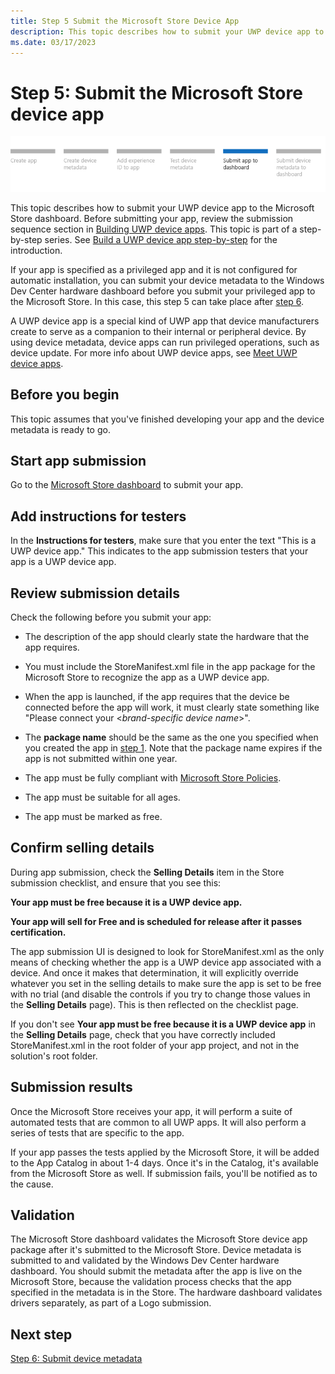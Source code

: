 ```yaml
---
title: Step 5 Submit the Microsoft Store Device App
description: This topic describes how to submit your UWP device app to the Microsoft Store dashboard.
ms.date: 03/17/2023
---
```


# Step 5: Submit the Microsoft Store device app

![device app workflow, step 5.](images/5-device-app-workflow.png)

This topic describes how to submit your UWP device app to the Microsoft Store dashboard. Before submitting your app, review the submission sequence section in [Building UWP device apps](the-workflow.md). This topic is part of a step-by-step series. See [Build a UWP device app step-by-step](build-a-uwp-device-app-step-by-step.md) for the introduction.

If your app is specified as a privileged app and it is not configured for automatic installation, you can submit your device metadata to the Windows Dev Center hardware dashboard before you submit your privileged app to the Microsoft Store. In this case, this step 5 can take place after [step 6](step-6--submit-device-metadata.md).

A UWP device app is a special kind of UWP app that device manufacturers create to serve as a companion to their internal or peripheral device. By using device metadata, device apps can run privileged operations, such as device update. For more info about UWP device apps, see [Meet UWP device apps](meet-uwp-device-apps.md).

## Before you begin

This topic assumes that you've finished developing your app and the device metadata is ready to go.

## Start app submission

Go to the [Microsoft Store dashboard](https://partner.microsoft.com/dashboard) to submit your app.

## Add instructions for testers

In the **Instructions for testers**, make sure that you enter the text "This is a UWP device app." This indicates to the app submission testers that your app is a UWP device app.

## Review submission details

Check the following before you submit your app:

- The description of the app should clearly state the hardware that the app requires.

- You must include the StoreManifest.xml file in the app package for the Microsoft Store to recognize the app as a UWP device app.

- When the app is launched, if the app requires that the device be connected before the app will work, it must clearly state something like "Please connect your &lt;*brand-specific device name*&gt;".

- The **package name** should be the same as the one you specified when you created the app in [step 1](step-1--create-a-uwp-device-app.md). Note that the package name expires if the app is not submitted within one year.

- The app must be fully compliant with [Microsoft Store Policies](/windows/apps/publish/store-policies).

- The app must be suitable for all ages.

- The app must be marked as free.

## Confirm selling details

During app submission, check the **Selling Details** item in the Store submission checklist, and ensure that you see this:

**Your app must be free because it is a UWP device app.**

**Your app will sell for Free and is scheduled for release after it passes certification.**

The app submission UI is designed to look for StoreManifest.xml as the only means of checking whether the app is a UWP device app associated with a device. And once it makes that determination, it will explicitly override whatever you set in the selling details to make sure the app is set to be free with no trial (and disable the controls if you try to change those values in the **Selling Details** page). This is then reflected on the checklist page.

If you don't see **Your app must be free because it is a UWP device app** in the **Selling Details** page, check that you have correctly included StoreManifest.xml in the root folder of your app project, and not in the solution's root folder.

## Submission results

Once the Microsoft Store receives your app, it will perform a suite of automated tests that are common to all UWP apps. It will also perform a series of tests that are specific to the app.

If your app passes the tests applied by the Microsoft Store, it will be added to the App Catalog in about 1-4 days. Once it's in the Catalog, it's available from the Microsoft Store as well. If submission fails, you'll be notified as to the cause.

## Validation

The Microsoft Store dashboard validates the Microsoft Store device app package after it's submitted to the Microsoft Store. Device metadata is submitted to and validated by the Windows Dev Center hardware dashboard. You should submit the metadata after the app is live on the Microsoft Store, because the validation process checks that the app specified in the metadata is in the Store. The hardware dashboard validates drivers separately, as part of a Logo submission.

## Next step

[Step 6: Submit device metadata](step-6--submit-device-metadata.md)
